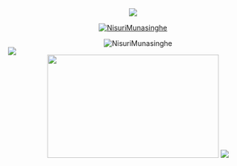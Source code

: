 

<!--
**NisuriMunasinghe/NisuriMunasinghe** is a ✨ _special_ ✨ repository because its `README.md` (this file) appears on your GitHub profile.

Here are some ideas to get you started:

- 🔭 I’m currently working on ...
- 🌱 I’m currently learning ...
- 👯 I’m looking to collaborate on ...
- 🤔 I’m looking for help with ...
- 💬 Ask me about ...
- 📫 How to reach me: ...
- 😄 Pronouns: ...
- ⚡ Fun fact: ...
<h1 align="center" style="color:blue;">Hi there 👋</h1>
-->


<div align="center" style="margin: auto; display: block" >
  <img align="center" src="https://capsule-render.vercel.app/api?animation=fadeIn&type=waving&color=gradient&height=180&section=header&text=Hi%20there!%20ヾ(＾-＾)ノ&desc=%20&fontSize=25&descSize=20&fontAlignY=30" />
  </div>

<p align="Center" > <a href="https://github.com/ryo-ma/github-profile-trophy"><img src="https://github-profile-trophy.vercel.app/?username=NisuriMunasinghe&no-bg-true&theme=darkhub" alt="NisuriMunasinghe" /></a> </p>



<div align="center" style="margin: auto; display: block" >
  



<p style="float: left">&nbsp;<img align="center" src="https://github-readme-stats.vercel.app/api?username=NisuriMunasinghe&show_icons=true&locale=en&theme=chartreuse-dark"NisuriMunasinghe" /></p>

<p><img align="center" src="https://github-readme-streak-stats.herokuapp.com/?user=NisuriMunasinghe&theme=chartreuse-dark" alt="NisuriMunasinghe" /></p>

<img src="https://cdn.dribbble.com/users/1194373/screenshots/3568962/ezgif.com-gif-maker__73_.gif" width="340" height="205"/>


<img src="https://64.media.tumblr.com/4c404e274cad3d7dc133766ad6e2c184/tumblr_p6u02ohTvb1w3y4ilo1_500.gif" />





<div/>
